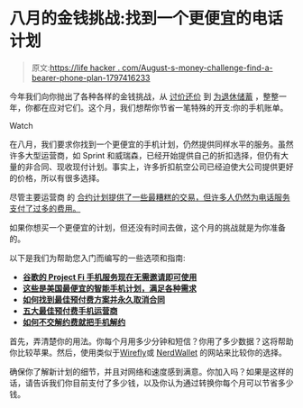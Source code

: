 # 八月的金钱挑战:找到一个更便宜的电话计划

> 原文:[https://life hacker . com/August-s-money-challenge-find-a-bearer-phone-plan-1797416233](https://lifehacker.com/august-s-money-challenge-find-a-cheaper-phone-plan-1797416233)

今年我们向你抛出了各种各样的金钱挑战，从 [讨价还价](http://twocents.lifehacker.com/may-s-money-challenge-let-s-haggle-1794740686) 到 [为退休储蓄](http://twocents.lifehacker.com/aprils-money-challenge-finally-open-a-401-k-1793914178) ，整整一年，你都在应对它们。这个月，我们想帮你节省一笔特殊的开支:你的手机账单。

Watch

在八月，我们要求你找到一个更便宜的手机计划，仍然提供同样水平的服务。虽然许多大型运营商，如 Sprint 和威瑞森，已经开始提供自己的折扣选择，但仍有大量的非合同、现收现付计划。事实上，许多折扣航空公司已经迫使大公司提供更好的价格，所以有很多选择。

尽管主要运营商 的 [合约计划提供了一些最糟糕的交易，但许多人仍然为电话服务支付了过多的费用。](http://lifehacker.com/i-finally-switched-to-an-off-contract-phone-plan-and-i-1660766249)

如果你想买一个更便宜的计划，但还没有时间去做，这个月的挑战就是为你准备的。

以下是我们为帮助您入门而编写的一些选项和指南:

*   [**谷歌的 Project Fi 手机服务现在无需邀请即可使用**](http://lifehacker.com/googles-project-fi-cell-phone-service-is-now-available-1763329453)
*   [**这些是美国最便宜的智能手机计划，满足各种需求**](http://lifehacker.com/these-are-the-cheapest-smartphone-plans-in-the-us-for-e-1791909695)
*   [**如何找到最佳预付费方案并永久取消合同**](http://lifehacker.com/how-to-find-the-best-prepaid-plan-and-ditch-your-contra-485042945#_ga=1.231122079.1268082208.1431441811)
*   [**五大最佳预付费手机运营商**](http://lifehacker.com/five-best-pre-paid-cellphone-carriers-1461230147)
*   [**如何不交解约费就把手机解约**](http://lifehacker.com/how-to-get-out-of-your-cell-phone-contract-without-payi-5913869)

首先，弄清楚你的用法。你每个月用多少分钟和短信？你用了多少数据？这将帮助你比较苹果。然后，使用类似于[Wirefly](https://www.wirefly.com/content/phone-plans)或 [NerdWallet](https://www.nerdwallet.com/utilities/cell-phone-plans) 的网站来比较你的选择。

确保你了解新计划的细节，并且对网络和速度感到满意。你加入吗？如果是这样的话，请告诉我们你目前支付了多少钱，以及你认为通过转换你每个月可以节省多少钱。